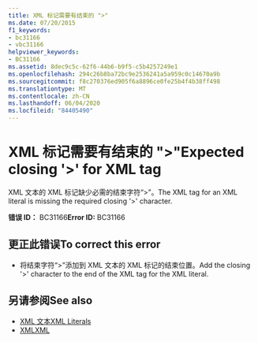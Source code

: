 ```yaml
---
title: XML 标记需要有结束的 ">"
ms.date: 07/20/2015
f1_keywords:
- bc31166
- vbc31166
helpviewer_keywords:
- BC31166
ms.assetid: 8dec9c5c-62f6-44b6-b9f5-c5b4257249e1
ms.openlocfilehash: 294c26b8ba72bc9e2536241a5a959c0c14670a9b
ms.sourcegitcommit: f8c270376ed905f6a8896ce0fe25b4f4b38ff498
ms.translationtype: MT
ms.contentlocale: zh-CN
ms.lasthandoff: 06/04/2020
ms.locfileid: "84405490"
---
```

# <a name="expected-closing--for-xml-tag"></a><span data-ttu-id="cb88a-102">XML 标记需要有结束的 ">"</span><span class="sxs-lookup"><span data-stu-id="cb88a-102">Expected closing '>' for XML tag</span></span>
<span data-ttu-id="cb88a-103">XML 文本的 XML 标记缺少必需的结束字符“>”。</span><span class="sxs-lookup"><span data-stu-id="cb88a-103">The XML tag for an XML literal is missing the required closing '>' character.</span></span>  
  
 <span data-ttu-id="cb88a-104">**错误 ID：** BC31166</span><span class="sxs-lookup"><span data-stu-id="cb88a-104">**Error ID:** BC31166</span></span>  
  
## <a name="to-correct-this-error"></a><span data-ttu-id="cb88a-105">更正此错误</span><span class="sxs-lookup"><span data-stu-id="cb88a-105">To correct this error</span></span>  
  
- <span data-ttu-id="cb88a-106">将结束字符“>”添加到 XML 文本的 XML 标记的结束位置。</span><span class="sxs-lookup"><span data-stu-id="cb88a-106">Add the closing '>' character to the end of the XML tag for the XML literal.</span></span>  
  
## <a name="see-also"></a><span data-ttu-id="cb88a-107">另请参阅</span><span class="sxs-lookup"><span data-stu-id="cb88a-107">See also</span></span>

- [<span data-ttu-id="cb88a-108">XML 文本</span><span class="sxs-lookup"><span data-stu-id="cb88a-108">XML Literals</span></span>](../language-reference/xml-literals/index.md)
- [<span data-ttu-id="cb88a-109">XML</span><span class="sxs-lookup"><span data-stu-id="cb88a-109">XML</span></span>](../programming-guide/language-features/xml/index.md)
